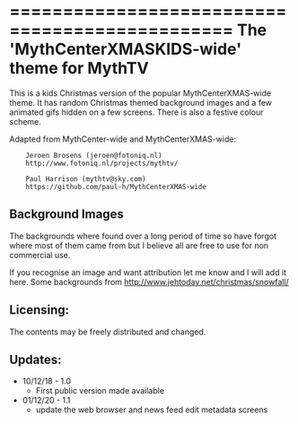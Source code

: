 ===============================================
 The 'MythCenterXMASKIDS-wide' theme for MythTV
===============================================

This is a kids Christmas version of the popular MythCenterXMAS-wide theme.
It has random Christmas themed background images and a few animated gifs
hidden on a few screens. There is also a festive colour scheme.

Adapted from MythCenter-wide and MythCenterXMAS-wide:

        Jeroen Brosens (jeroen@fotoniq.nl)
        http://www.fotoniq.nl/projects/mythtv/

        Paul Harrison (mythtv@sky.com) 
        https://github.com/paul-h/MythCenterXMAS-wide


Background Images
-----------------
The backgrounds where found over a long period of time so have forgot where
most of them came from but I believe all are free to use for non commercial use.

If you recognise an image and want attribution let me know and I will add it here.
Some backgrounds from http://www.jehtoday.net/christmas/snowfall/

Licensing:
----------
The contents may be freely distributed and changed.

Updates:
--------

* 10/12/18 - 1.0
  - First public version made available
* 01/12/20 - 1.1
  - update the web browser and news feed edit metadata screens
